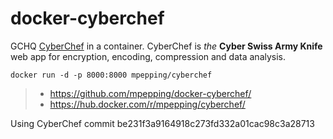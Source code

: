 # docker-cyberchef

GCHQ [CyberChef](https://github.com/gchq/CyberChef/) in a container. CyberChef is *the* **Cyber Swiss Army Knife** web app for encryption, encoding, compression and data analysis.


```
docker run -d -p 8000:8000 mpepping/cyberchef
```


> * <https://github.com/mpepping/docker-cyberchef/>
> * <https://hub.docker.com/r/mpepping/cyberchef/>


Using CyberChef commit be231f3a9164918c273fd332a01cac98c3a28713
